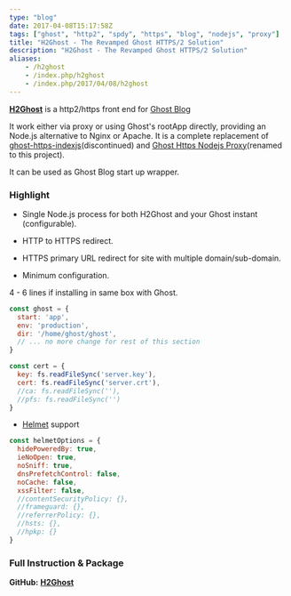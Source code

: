 ```yaml
---
type: "blog"
date: 2017-04-08T15:17:58Z
tags: ["ghost", "http2", "spdy", "https", "blog", "nodejs", "proxy"]
title: "H2Ghost - The Revamped Ghost HTTPS/2 Solution"
description: "H2Ghost - The Revamped Ghost HTTPS/2 Solution"
aliases:
    - /h2ghost
    - /index.php/h2ghost
    - /index.php/2017/04/08/h2ghost
---
```


[__H2Ghost__](//github.com/J-Siu/h2ghost) is a http2/https front end for [Ghost Blog](//ghost.org)
<!--more-->

It work either via proxy or using Ghost's rootApp directly, providing an Node.js alternative to Nginx or Apache. It is a complete replacement of [ghost-https-indexjs](//github.com/J-Siu/ghost-https-indexjs)(discontinued) and [Ghost Https Nodejs Proxy](//github.com/J-Siu/ghost-https-nodejs-proxy)(renamed to this project).

It can be used as Ghost Blog start up wrapper.

### Highlight

- Single Node.js process for both H2Ghost and your Ghost instant (configurable).

- HTTP to HTTPS redirect.

- HTTPS primary URL redirect for site with multiple domain/sub-domain.

- Minimum configuration.

 4 - 6 lines if installing in same box with Ghost.

```js
const ghost = {
  start: 'app',
  env: 'production',
  dir: '/home/ghost/ghost',
  // ... no more change for rest of this section
}

const cert = {
  key: fs.readFileSync('server.key'),
  cert: fs.readFileSync('server.crt'),
  //ca: fs.readFileSync(''),
  //pfs: fs.readFileSync('')
}
```

- [Helmet](https://github.com/helmetjs/helmet) support

```js
const helmetOptions = {
  hidePoweredBy: true,
  ieNoOpen: true,
  noSniff: true,
  dnsPrefetchControl: false,
  noCache: false,
  xssFilter: false,
  //contentSecurityPolicy: {},
  //frameguard: {},
  //referrerPolicy: {},
  //hsts: {},
  //hpkp: {}
}
```

### Full Instruction & Package

__GitHub:__ [__H2Ghost__](//github.com/J-Siu/h2ghost)
